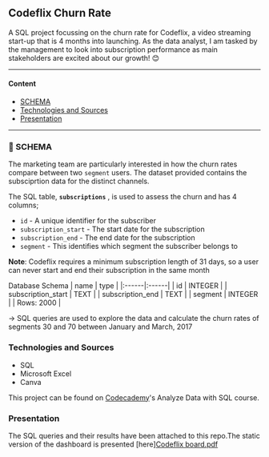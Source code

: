 ## Codeflix Churn Rate
A SQL project focussing on the churn rate for Codeflix, a video streaming start-up that is 4 months into launching.
As the data analyst, I am tasked by the management to look into subscription performance as main stakeholders are excited about our growth! 😊

----
#### Content
* [SCHEMA](#schema)
* [Technologies and Sources](#Technologies_and_Sources)
* [Presentation](#presentation)

----
### 🍿 SCHEMA
The marketing team are particularly interested in how the churn rates compare between two `segment` users. The dataset provided contains the subsciprtion data for the distinct channels.

The SQL table, __`subscriptions`__ , is used to assess the churn and has 4 columns;

- `id` - A unique identifier for the subscriber
- `subscription_start` - The start date for the subscription
- `subscription_end` - The end date for the subscription
- `segment` - This identifies which segment the subscriber belongs to


__Note__: Codeflix requires a minimum subscription length of 31 days, so a user can never start and end their subscription in the same month

Database Schema
| name | type |
|:------|:------|
| id | INTEGER |
| subscription_start |	TEXT |
| subscription_end | TEXT |
| segment | INTEGER |
| Rows: 2000 | 

-> SQL queries are used to explore the data and calculate the churn rates of segments 30 and 70 between January and March, 2017

### Technologies and Sources
* SQL
* Microsoft Excel
* Canva

This project can be found on [Codecademy](https://www.codecademy.com/)'s Analyze Data with SQL course.

### Presentation
The SQL queries and their results have been attached to this repo.The static version of the dashboard is presented [here][Codeflix board.pdf](https://github.com/Nop-lop/Data-Science-Projects/files/10449776/Codeflix.board.pdf)

